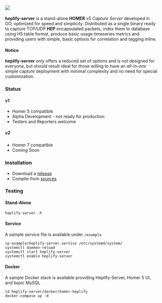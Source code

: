 # ![](https://i.imgur.com/QvLYJkC.png)

**heplify-server** is a stand-alone **HOMER** *v5 Capture Server* developed in GO, optimized for speed and simplicity. Distributed as a single binary ready to capture TCP/UDP **HEP** encapsulated packets, index them to database using H5 table format, produce basic usage timeseries metrics and providing users with simple, basic options for correlation and tagging inline. 

#### Notice
**heplify-server** only offers a reduced set of options and is *not* designed for everyone, but should result ideal for those willing to have an *all-in-one* simple capture deployment with minimal complexity and no need for special customization.

### Status 
#### v1
* Homer 5 compatible
* Alpha Development - not ready for production
* Testers and Reporters welcome
##### v2
* Homer 7 compatible
* Coming Soon

### Installation
* Download a [release](https://github.com/negbie/heplify-server/releases)
* Complie from [sources](https://github.com/negbie/heplify-server/blob/master/docker/heplify-server/Dockerfile)

### Testing
#### Stand-Alone
```
heplify-server -h
```
#### Service
A sample service file is available under `/example`
```
cp example/heplify-server.service /etc/systemd/system/
systemctl daemon-reload
systemctl start heplify-server
systemctl enable heplify-server
```
#### Docker
A sample Docker stack is available providing Heplify-Server, Homer 5 UI, and basic MySQL
```
cd heplify-server/docker/homer-heplify
docker-compose up -d
```
